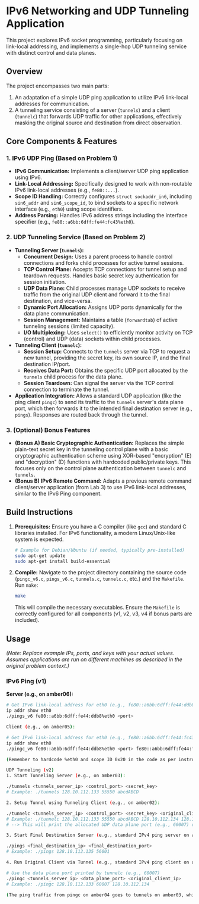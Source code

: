# IPv6 Networking and UDP Tunneling Application

This project explores IPv6 socket programming, particularly focusing on link-local addressing, and implements a single-hop UDP tunneling service with distinct control and data planes.

## Overview

The project encompasses two main parts:
1.  An adaptation of a simple UDP ping application to utilize IPv6 link-local addresses for communication.
2.  A tunneling service consisting of a server (`tunnels`) and a client (`tunnelc`) that forwards UDP traffic for other applications, effectively masking the original source and destination from direct observation.

## Core Components & Features

### 1. IPv6 UDP Ping (Based on Problem 1)

* **IPv6 Communication:** Implements a client/server UDP ping application using IPv6.
* **Link-Local Addressing:** Specifically designed to work with non-routable IPv6 link-local addresses (e.g., `fe80::...`).
* **Scope ID Handling:** Correctly configures `struct sockaddr_in6`, including `sin6_addr` and `sin6_scope_id`, to bind sockets to a specific network interface (e.g., `eth0`) using scope identifiers.
* **Address Parsing:** Handles IPv6 address strings including the interface specifier (e.g., `fe80::a6bb:6dff:fe44:fc43%eth0`).

### 2. UDP Tunneling Service (Based on Problem 2)

* **Tunneling Server (`tunnels`):**
    * **Concurrent Design:** Uses a parent process to handle control connections and forks child processes for active tunnel sessions.
    * **TCP Control Plane:** Accepts TCP connections for tunnel setup and teardown requests. Handles basic secret key authentication for session initiation.
    * **UDP Data Plane:** Child processes manage UDP sockets to receive traffic from the original UDP client and forward it to the final destination, and vice-versa.
    * **Dynamic Port Allocation:** Assigns UDP ports dynamically for the data plane communication.
    * **Session Management:** Maintains a table (`forwardtab`) of active tunneling sessions (limited capacity).
    * **I/O Multiplexing:** Uses `select()` to efficiently monitor activity on TCP (control) and UDP (data) sockets within child processes.
* **Tunneling Client (`tunnelc`):**
    * **Session Setup:** Connects to the `tunnels` server via TCP to request a new tunnel, providing the secret key, its own source IP, and the final destination IP/port.
    * **Receives Data Port:** Obtains the specific UDP port allocated by the `tunnels` child process for the data plane.
    * **Session Teardown:** Can signal the server via the TCP control connection to terminate the tunnel.
* **Application Integration:** Allows a standard UDP application (like the ping client `pingc`) to send its traffic to the `tunnels` server's data plane port, which then forwards it to the intended final destination server (e.g., `pings`). Responses are routed back through the tunnel.

### 3. (Optional) Bonus Features

* **(Bonus A) Basic Cryptographic Authentication:** Replaces the simple plain-text secret key in the tunneling control plane with a basic cryptographic authentication scheme using XOR-based "encryption" (E) and "decryption" (D) functions with hardcoded public/private keys. This focuses only on the control plane authentication between `tunnelc` and `tunnels`.
* **(Bonus B) IPv6 Remote Command:** Adapts a previous remote command client/server application (from Lab 3) to use IPv6 link-local addresses, similar to the IPv6 Ping component.

## Build Instructions

1.  **Prerequisites:** Ensure you have a C compiler (like `gcc`) and standard C libraries installed. For IPv6 functionality, a modern Linux/Unix-like system is expected.
    ```bash
    # Example for Debian/Ubuntu (if needed, typically pre-installed)
    sudo apt-get update
    sudo apt-get install build-essential
    ```
2.  **Compile:** Navigate to the project directory containing the source code (`pingc_v6.c`, `pings_v6.c`, `tunnels.c`, `tunnelc.c`, etc.) and the `Makefile`. Run `make`:
    ```bash
    make
    ```
    This will compile the necessary executables. Ensure the `Makefile` is correctly configured for all components (v1, v2, v3, v4 if bonus parts are included).

## Usage

*(Note: Replace example IPs, ports, and keys with your actual values. Assumes applications are run on different machines as described in the original problem context.)*

### IPv6 Ping (v1)

**Server (e.g., on amber06):**
```bash
# Get IPv6 link-local address for eth0 (e.g., fe80::a6bb:6dff:fe44:ddb8)
ip addr show eth0
./pings_v6 fe80::a6bb:6dff:fe44:ddb8%eth0 <port>

Client (e.g., on amber05):

# Get IPv6 link-local address for eth0 (e.g., fe80::a6bb:6dff:fe44:fc43)
ip addr show eth0
./pingc_v6 fe80::a6bb:6dff:fe44:ddb8%eth0 <port> fe80::a6bb:6dff:fe44:fc43%eth0

(Remember to hardcode %eth0 and scope ID 0x20 in the code as per instructions)

UDP Tunneling (v2)
1. Start Tunneling Server (e.g., on amber03):

./tunnels <tunnels_server_ip> <control_port> <secret_key>
# Example: ./tunnels 128.10.112.133 55550 abcdABCD

2. Setup Tunnel using Tunneling Client (e.g., on amber02):

./tunnelc <tunnels_server_ip> <control_port> <secret_key> <original_client_ip> <final_destination_ip> <final_destination_port>
# Example: ./tunnelc 128.10.112.133 55550 abcdABCD 128.10.112.134 128.10.112.135 56001
# --> This will print the allocated UDP data plane port (e.g., 60007) on stdout.

3. Start Final Destination Server (e.g., standard IPv4 ping server on amber05):

./pings <final_destination_ip> <final_destination_port>
# Example: ./pings 128.10.112.135 56001

4. Run Original Client via Tunnel (e.g., standard IPv4 ping client on amber04):

# Use the data plane port printed by tunnelc (e.g., 60007)
./pingc <tunnels_server_ip> <data_plane_port> <original_client_ip>
# Example: ./pingc 128.10.112.133 60007 128.10.112.134

(The ping traffic from pingc on amber04 goes to tunnels on amber03, which forwards it to pings on amber05. Responses follow the reverse path.)
